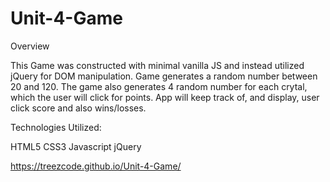 # Unit-4-Game

Overview

This Game was constructed with minimal vanilla JS and instead utilized jQuery for DOM manipulation. Game generates a random number between 20 and 120. The game also generates 4 random number for each crytal, which the user will click for points. App will keep track of, and display, user click score and also wins/losses.

Technologies Utilized:

HTML5 CSS3 Javascript jQuery

https://treezcode.github.io/Unit-4-Game/